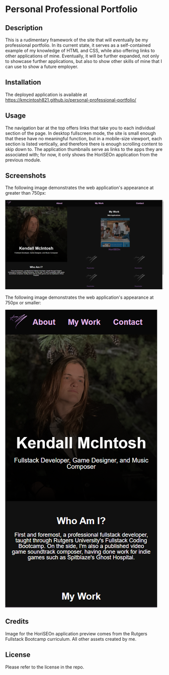 # Personal Professional Portfolio

## Description

This is a rudimentary framework of the site that will eventually be my professional portfolio. In its current state, it serves as a self-contained example of my knowledge of HTML and CSS, while also offering links to other applications of mine. Eventually, it will be further expanded, not only to showcase further applications, but also to show other skills of mine that I can use to show a future employer.

## Installation

The deployed application is available at https://kmcintosh821.github.io/personal-professional-portfolio/

## Usage

The navigation bar at the top offers links that take you to each individual section of the page. In desktop fullscreen mode, the site is small enough that these have no meaningful function, but in a mobile-size viewport, each section is listed vertically, and therefore there is enough scrolling content to skip down to. The application thumbnails serve as links to the apps they are associated with; for now, it only shows the HoriSEOn application from the previous module.

## Screenshots

The following image demonstrates the web application's appearance at greater than 750px:

![On the webpage, the profile picture and "Who Am I?" sections are to the left, whereas the "My Work" section is to the right.](./assets/images/fullscreen-screenshot.png)

The following image demonstrates the web application's appearance at 750px or smaller:

![On the webpage, every section is stacked vertically in the same column.](./assets/images/mobile-screenshot.png)

## Credits

Image for the HoriSEOn application preview comes from the Rutgers Fullstack Bootcamp curriculum. All other assets created by me.

## License

Please refer to the license in the repo.